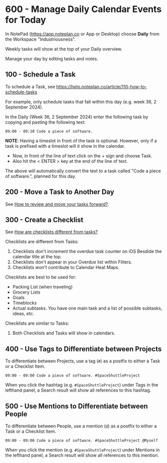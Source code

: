# 600 - Manage Daily Calendar Events for Today

In NotePad (https://app.noteplan.co or App or Desktop) choose **Daily** from the Workspace "Industriousness".

Weekly tasks will show at the top of your Daily overview.

Manage your day by editing tasks and notes.

## 100 - Schedule a Task

To schedule a Task, see https://help.noteplan.co/article/110-how-to-schedule-tasks

For example, only schedule tasks that fall within this day (e.g. week 36, 2 September 2024).

In the Daily (Week 36, 2 September 2024) enter the following task by copying and pasting the following text:

```
09:00 - 09:10 Code a piece of software.
```

**NOTE**: Having a timeslot in front of the task is optional. However, only if a task is prefixed with a timeslot will it show in the calendar.

- Now, in front of the line of text click on the + sign and choose Task.
- Also hit the < ENTER > key at the end of the line of text.

The above will automatically convert the text to a task called "Code a piece of software.", planned for this day.

## 200 - Move a Task to Another Day

See [How to review and move your tasks forward?](https://www.youtube.com/watch?v=DgFILdl4i4Q).

## 300 - Create a Checklist

See [How are checklists different from tasks?](https://help.noteplan.co/article/178-how-are-checklists-different-from-tasks)

Checklists are different from Tasks:

1) Checklists don't increment the overdue task counter on iOS Besdide the calendar title at the top.
2) Checklists don't appear in your Overdue list within Filters.
3) Checklists won't contribute to Calendar Heat Maps.

Checklists are best to be used for:

- Packing List (when traveling)
- Grocery Lists
- Goals
- Timeblocks
- Actual subtasks. You have one main task and a list of possible subtasks, ideas, etc.

Checklists are similar to Tasks:

1) Both Checklists and Tasks will show in calendars. 

## 400 - Use Tags to Differentiate between Projects

To differentiate between Projects, use a tag (```#```) as a postfix to either a Task or a Checklist Item.

```
09:00 - 09:00 Code a piece of software. #SpaceShuttleProject
```

When you click the hashtag (e.g. ```#SpaceShuttleProject```) under Tags in the lefthand panel, a Search result will show all references to this hashtag.

## 500 - Use Mentions to Differentiate between People

To differentiate between People, use a mention (```@```) as a postfix to either a Task or a Checklist Item.

```
09:00 - 09:00 Code a piece of software. #SpaceShuttleProject @Myself
```

When you click the mention (e.g. ```#SpaceShuttleProject```) under Mentions in the lefthand panel, a Search result will show all references to this mention.
